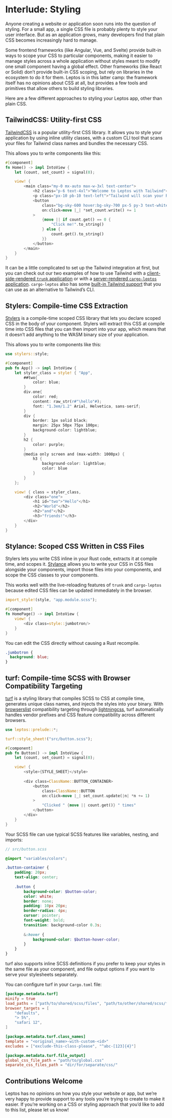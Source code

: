 # Interlude: Styling

Anyone creating a website or application soon runs into the question of styling. For a small app, a single CSS file is probably plenty to style your user interface. But as an application grows, many developers find that plain CSS becomes increasingly hard to manage.

Some frontend frameworks (like Angular, Vue, and Svelte) provide built-in ways to scope your CSS to particular components, making it easier to manage styles across a whole application without styles meant to modify one small component having a global effect. Other frameworks (like React or Solid) don’t provide built-in CSS scoping, but rely on libraries in the ecosystem to do it for them. Leptos is in this latter camp: the framework itself has no opinions about CSS at all, but provides a few tools and primitives that allow others to build styling libraries.

Here are a few different approaches to styling your Leptos app, other than plain CSS.

## TailwindCSS: Utility-first CSS

[TailwindCSS](https://tailwindcss.com/) is a popular utility-first CSS library. It allows you to style your application by using inline utility classes, with a custom CLI tool that scans your files for Tailwind class names and bundles the necessary CSS.

This allows you to write components like this:

```rust
#[component]
fn Home() -> impl IntoView {
    let (count, set_count) = signal(0);

    view! {
        <main class="my-0 mx-auto max-w-3xl text-center">
            <h2 class="p-6 text-4xl">"Welcome to Leptos with Tailwind"</h2>
            <p class="px-10 pb-10 text-left">"Tailwind will scan your Rust files for Tailwind class names and compile them into a CSS file."</p>
            <button
                class="bg-sky-600 hover:bg-sky-700 px-5 py-3 text-white rounded-lg"
                on:click=move |_| *set_count.write() += 1
            >
                {move || if count.get() == 0 {
                    "Click me!".to_string()
                } else {
                    count.get().to_string()
                }}
            </button>
        </main>
    }
}
```

It can be a little complicated to set up the Tailwind integration at first, but you can check out our two examples of how to use Tailwind with a [client-side-rendered `trunk` application](https://github.com/leptos-rs/leptos/tree/main/examples/tailwind_csr) or with a [server-rendered `cargo-leptos` application](https://github.com/leptos-rs/leptos/tree/main/examples/tailwind_actix). `cargo-leptos` also has some [built-in Tailwind support](https://github.com/leptos-rs/cargo-leptos#site-parameters) that you can use as an alternative to Tailwind’s CLI.

## Stylers: Compile-time CSS Extraction

[Stylers](https://github.com/abishekatp/stylers) is a compile-time scoped CSS library that lets you declare scoped CSS in the body of your component. Stylers will extract this CSS at compile time into CSS files that you can then import into your app, which means that it doesn’t add anything to the WASM binary size of your application.

This allows you to write components like this:

```rust
use stylers::style;

#[component]
pub fn App() -> impl IntoView {
    let styler_class = style! { "App",
        ##two{
            color: blue;
        }
        div.one{
            color: red;
            content: raw_str(r#"\hello"#);
            font: "1.3em/1.2" Arial, Helvetica, sans-serif;
        }
        div {
            border: 1px solid black;
            margin: 25px 50px 75px 100px;
            background-color: lightblue;
        }
        h2 {
            color: purple;
        }
        @media only screen and (max-width: 1000px) {
            h3 {
                background-color: lightblue;
                color: blue
            }
        }
    };

    view! { class = styler_class,
        <div class="one">
            <h1 id="two">"Hello"</h1>
            <h2>"World"</h2>
            <h2>"and"</h2>
            <h3>"friends!"</h3>
        </div>
    }
}
```

## Stylance: Scoped CSS Written in CSS Files

Stylers lets you write CSS inline in your Rust code, extracts it at compile time, and scopes it. [Stylance](https://github.com/basro/stylance-rs) allows you to write your CSS in CSS files alongside your components, import those files into your components, and scope the CSS classes to your components.

This works well with the live-reloading features of `trunk` and `cargo-leptos` because edited CSS files can be updated immediately in the browser.

```rust
import_style!(style, "app.module.scss");

#[component]
fn HomePage() -> impl IntoView {
    view! {
        <div class=style::jumbotron/>
    }
}
```

You can edit the CSS directly without causing a Rust recompile.

```css
.jumbotron {
  background: blue;
}
```

## turf: Compile-time SCSS with Browser Compatibility Targeting

[turf](https://github.com/myFavShrimp/turf) is a styling library that compiles SCSS to CSS at compile time, generates unique class names, and injects the styles into your binary. With [browserslist](https://browsersl.ist) compatibility targeting through [lightningcss](https://github.com/parcel-bundler/lightningcss), turf automatically handles vendor prefixes and CSS feature compatibility across different browsers.

```rust
use leptos::prelude::*;

turf::style_sheet!("src/button.scss");

#[component]
pub fn Button() -> impl IntoView {
    let (count, set_count) = signal(0);

    view! {
        <style>{STYLE_SHEET}</style>
        
        <div class=ClassName::BUTTON_CONTAINER>
            <button 
                class=ClassName::BUTTON
                on:click=move |_| set_count.update(|n| *n += 1)
            >
                "Clicked " {move || count.get()} " times"
            </button>
        </div>
    }
}
```

Your SCSS file can use typical SCSS features like variables, nesting, and imports:

```scss
// src/button.scss

@import "variables/colors";

.button-container {
    padding: 20px;
    text-align: center;
    
    .button {
        background-color: $button-color;
        color: white;
        border: none;
        padding: 10px 20px;
        border-radius: 4px;
        cursor: pointer;
        font-weight: bold;
        transition: background-color 0.3s;
        
        &:hover {
            background-color: $button-hover-color;
        }
    }
}
```

turf also supports inline SCSS definitions if you prefer to keep your styles in the same file as your component, and file output options if you want to serve your stylesheets separately.

You can configure turf in your `Cargo.toml` file:

```toml
[package.metadata.turf]
minify = true
load_paths = ["path/to/shared/scss/files", "path/to/other/shared/scss/files"]
browser_targets = [
    "defaults",
    "> 5%",
    "safari 12",
]

[package.metadata.turf.class_names]
template = "<original_name>-with-custom-<id>"
excludes = ["exclude-this-class-please", "^abc-[123]{4}"]

[package.metadata.turf.file_output]
global_css_file_path = "path/to/global.css"
separate_css_files_path = "dir/for/separate/css/"

```

## Contributions Welcome

Leptos has no opinions on how you style your website or app, but we’re very happy to provide support to any tools you’re trying to create to make it easier. If you’re working on a CSS or styling approach that you’d like to add to this list, please let us know!

